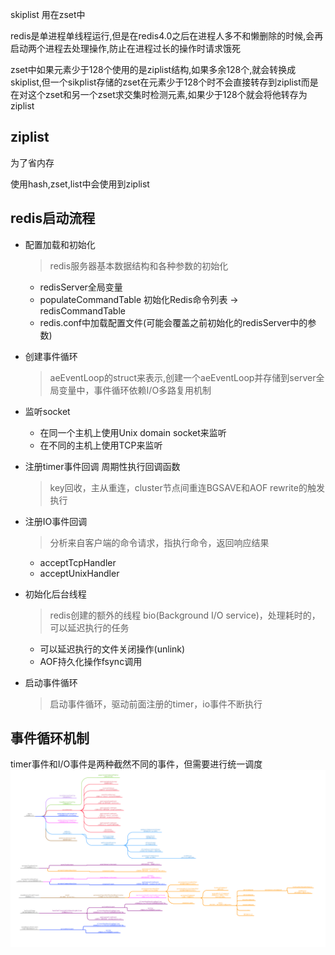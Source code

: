 skiplist 用在zset中

redis是单进程单线程运行,但是在redis4.0之后在进程人多不和懒删除的时候,会再启动两个进程去处理操作,防止在进程过长的操作时请求饿死

zset中如果元素少于128个使用的是ziplist结构,如果多余128个,就会转换成skiplist,但一个sikplist存储的zset在元素少于128个时不会直接转存到ziplist而是在对这个zset和另一个zset求交集时检测元素,如果少于128个就会将他转存为ziplist

## ziplist

为了省内存 

使用hash,zset,list中会使用到ziplist

## redis启动流程

- 配置加载和初始化

  > redis服务器基本数据结构和各种参数的初始化

  - redisServer全局变量
  - populateCommandTable 初始化Redis命令列表 -> redisCommandTable
  - redis.conf中加载配置文件(可能会覆盖之前初始化的redisServer中的参数)

- 创建事件循环

  > aeEventLoop的struct来表示,创建一个aeEventLoop并存储到server全局变量中，事件循环依赖I/O多路复用机制

- 监听socket

  - 在同一个主机上使用Unix domain socket来监听
  - 在不同的主机上使用TCP来监听

- 注册timer事件回调
  周期性执行回调函数

  > key回收，主从重连，cluster节点间重连BGSAVE和AOF rewrite的触发执行

- 注册IO事件回调

  > 分析来自客户端的命令请求，指执行命令，返回响应结果

  - acceptTcpHandler
  - acceptUnixHandler

- 初始化后台线程

  > redis创建的额外的线程 bio(Background I/O service)，处理耗时的，可以延迟执行的任务

  - 可以延迟执行的文件关闭操作(unlink)
  - AOF持久化操作fsync调用

- 启动事件循环

  > 启动事件循环，驱动前面注册的timer，io事件不断执行

## 事件循环机制

timer事件和I/O事件是两种截然不同的事件，但需要进行统一调度
![image of redis life cycle](./redis_method_call_hierarchy.png)


